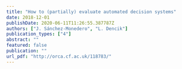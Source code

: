 ```yaml
---
title: "How to (partially) evaluate automated decision systems"
date: 2018-12-01
publishDate: 2020-06-11T11:26:55.387787Z
authors: ["J. Sánchez-Monedero", "L. Dencik"]
publication_types: ["4"]
abstract: ""
featured: false
publication: ""
url_pdf: "http://orca.cf.ac.uk/118783/"
---
```



